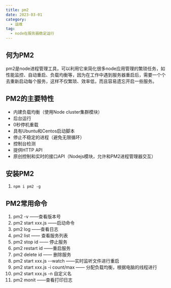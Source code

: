 ```yaml
---
title: pm2
date: 2023-03-01
category:
  - 运维
tag:
  - node在服务器稳定运行
---
```



## 何为PM2

pm2是node进程管理工具，可以利用它来简化很多node应用管理的繁琐任务，如性能监控、自动重启、负载均衡等，因为在工作中遇到服务器重启后，需要一个个去重新启动每个服务，这样不仅繁琐、效率低，而且容易遗忘开启一些服务。

## PM2的主要特性

- 内建负载均衡（使用Node cluster集群模块）
- 后台运行
- 0秒停机重载
- 具有Ubuntu和Centos启动脚本
- 停止不稳定的进程（避免无限循环）
- 控制台检测
- 提供HTTP API
- 原创控制和实时的接口API（Nodejs模块，允许和PM2进程管理器交互）

## 安装PM2

1. `npm i pm2 -g`

## PM2常用命令

1. pm2 -v ——查看版本号
2. pm2 start xxx.js ——启动命令
3. pm2 log ——查看日志
4. pm2 list —— 查看服务列表
5. pm2 stop id —— 停止服务
6. pm2 restart id ——重启服务
7. pm2 delete id —— 删除服务
8. pm2 start xxx.js --watch ——实时监听文件进行重启
9. pm2 start xxx.js -i count/max —— 分配负载均衡，根据电脑的线程进行
10. pm2 start xxx.js -n 自定义名
11. pm2 monit ——查看打印日志
